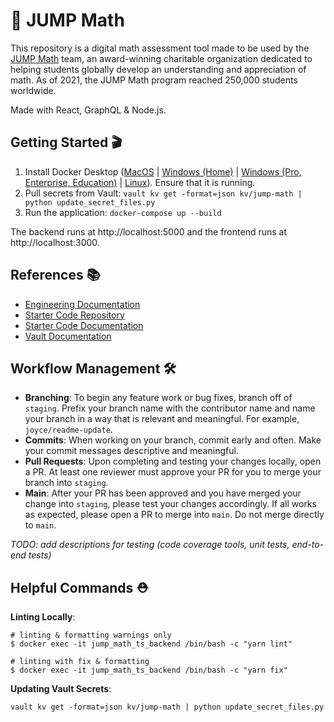 # 🧮 JUMP Math

This repository is a digital math assessment tool made to be used by the [JUMP Math](https://jumpmath.org/) team, an award-winning charitable organization dedicated to helping students globally develop an understanding and appreciation of math. As of 2021, the JUMP Math program reached 250,000 students worldwide.

Made with React, GraphQL & Node.js.

## Getting Started 🎬
1. Install Docker Desktop ([MacOS](https://docs.docker.com/docker-for-mac/install/) | [Windows (Home)](https://docs.docker.com/docker-for-windows/install-windows-home/) | [Windows (Pro, Enterprise, Education)](https://docs.docker.com/docker-for-windows/install/) | [Linux](https://docs.docker.com/engine/install/#server)). Ensure that it is running.
2. Pull secrets from Vault: `vault kv get -format=json kv/jump-math | python update_secret_files.py`
3. Run the application: `docker-compose up --build`

The backend runs at http://localhost:5000 and the frontend runs at http://localhost:3000.

## References 📚
- [Engineering Documentation](https://www.notion.so/uwblueprintexecs/Engineering-637f85d8ff4b4e87a507171927beb38d)
- [Starter Code Repository](https://github.com/uwblueprint/starter-code-v2)
- [Starter Code Documentation](https://uwblueprint.github.io/starter-code-v2/docs/getting-started)
- [Vault Documentation](https://www.notion.so/uwblueprintexecs/Secret-Management-2d5b59ef0987415e93ec951ce05bf03e#d6b60b9cd5694ffbb2dbb265d03048ce)

## Workflow Management 🛠
- **Branching**: To begin any feature work or bug fixes, branch off of `staging`. Prefix your branch name with the contributor name and name your branch in a way that is relevant and meaningful. For example, `joyce/readme-update`. 
- **Commits**: When working on your branch, commit early and often. Make your commit messages descriptive and meaningful. 
- **Pull Requests**: Upon completing and testing your changes locally, open a PR. At least one reviewer must approve your PR for you to merge your branch into `staging`. 
- **Main**: After your PR has been approved and you have merged your change into `staging`, please test your changes accordingly. If all works as expected, please open a PR to merge into `main`. Do not merge directly to `main`.

*TODO: add descriptions for testing (code coverage tools, unit tests, end-to-end tests)*

## Helpful Commands ⛑

**Linting Locally**: 

    # linting & formatting warnings only
    $ docker exec -it jump_math_ts_backend /bin/bash -c "yarn lint"

    # linting with fix & formatting
    $ docker exec -it jump_math_ts_backend /bin/bash -c "yarn fix"

**Updating Vault Secrets**:

    vault kv get -format=json kv/jump-math | python update_secret_files.py
